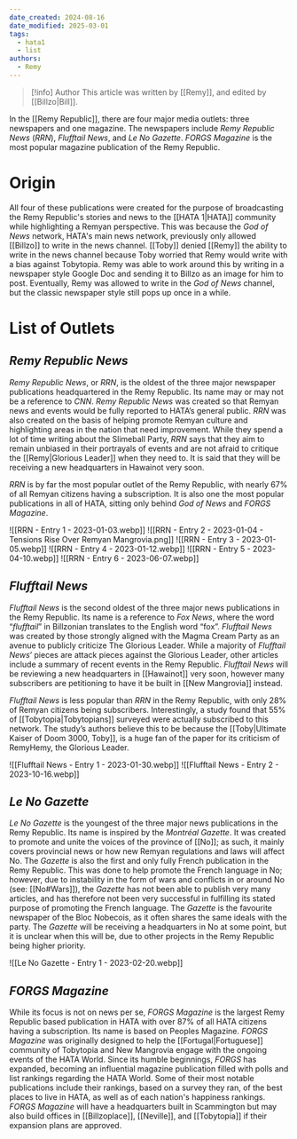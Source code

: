 ```yaml
---
date_created: 2024-08-16
date_modified: 2025-03-01
tags:
  - hata1
  - list
authors:
  - Remy
---
```


>[!info] Author
> This article was written by [[Remy]], and edited by [[Billzo|Bill]].

In the [[Remy Republic]], there are four major media outlets: three newspapers and one magazine. The newspapers include *Remy Republic News* (*RRN*), *Flufftail News*, and *Le No Gazette*. *FORGS Magazine* is the most popular magazine publication of the Remy Republic. 

# Origin

All four of these publications were created for the purpose of broadcasting the Remy Republic's stories and news to the [[HATA 1|HATA]] community while highlighting a Remyan perspective. This was because the *God of News* network, HATA's main news network, previously only allowed [[Billzo]] to write in the news channel. [[Toby]] denied [[Remy]] the ability to write in the news channel because Toby worried that Remy would write with a bias against Tobytopia. Remy was able to work around this by writing in a newspaper style Google Doc and sending it to Billzo as an image for him to post. Eventually, Remy was allowed to write in the *God of News* channel, but the classic newspaper style still pops up once in a while.

# List of Outlets

## *Remy Republic News*

*Remy Republic News*, or *RRN*, is the oldest of the three major newspaper publications headquartered in the Remy Republic. Its name may or may not be a reference to *CNN*. *Remy Republic News* was created so that Remyan news and events would be fully reported to HATA’s general public. *RRN* was also created on the basis of helping promote Remyan culture and highlighting areas in the nation that need improvement. While they spend a lot of time writing about the Slimeball Party, *RRN* says that they aim to remain unbiased in their portrayals of events and are not afraid to critique the [[Remy|Glorious Leader]] when they need to. It is said that they will be receiving a new headquarters in Hawainot very soon.

*RRN* is by far the most popular outlet of the Remy Republic, with nearly 67% of all Remyan citizens having a subscription. It is also one the most popular publications in all of HATA, sitting only behind *God of News* and *FORGS Magazine*.

![[RRN - Entry 1 - 2023-01-03.webp]]
![[RRN - Entry 2 - 2023-01-04 - Tensions Rise Over Remyan Mangrovia.png]]
![[RRN - Entry 3 - 2023-01-05.webp]]
![[RRN - Entry 4 - 2023-01-12.webp]]
![[RRN - Entry 5 - 2023-04-10.webp]]
![[RRN - Entry 6 - 2023-06-07.webp]]

## *Flufftail News*

*Flufftail News* is the second oldest of the three major news publications in the Remy Republic. Its name is a reference to *Fox News*, where the word “*flufftail*” in Billzonian translates to the English word “fox”. *Flufftail News* was created by those strongly aligned with the Magma Cream Party as an avenue to publicly criticize The Glorious Leader. While a majority of *Flufftail News*’ pieces are attack pieces against the Glorious Leader, other articles include a summary of recent events in the Remy Republic. *Flufftail News* will be reviewing a new headquarters in [[Hawainot]] very soon, however many subscribers are petitioning to have it be built in [[New Mangrovia]] instead. 

*Flufftail News* is less popular than *RRN* in the Remy Republic, with only 28% of Remyan citizens being subscribers. Interestingly, a study found that 55% of [[Tobytopia|Tobytopians]] surveyed were actually subscribed to this network. The study’s authors believe this to be because the [[Toby|Ultimate Kaiser of Doom 3000, Toby]], is a huge fan of the paper for its criticism of RemyHemy, the Glorious Leader. 

![[Flufftail News - Entry 1 - 2023-01-30.webp]]
![[Flufftail News - Entry 2 - 2023-10-16.webp]]

## *Le No Gazette*

*Le No Gazette* is the youngest of the three major news publications in the Remy Republic. Its name is inspired by the *Montréal Gazette*. It was created to promote and unite the voices of the province of [[No]]; as such, it mainly covers provincial news or how new Remyan regulations and laws will affect No. The *Gazette* is also the first and only fully French publication in the Remy Republic. This was done to help promote the French language in No; however, due to instability in the form of wars and conflicts in or around No (see: [[No#Wars]]), the *Gazette* has not been able to publish very many articles, and has therefore not been very successful in fulfilling its stated purpose of promoting the French language. The *Gazette* is the favourite newspaper of the Bloc Nobecois, as it often shares the same ideals with the party. The *Gazette* will be receiving a headquarters in No at some point, but it is unclear when this will be, due to other projects in the Remy Republic being higher priority. 

![[Le No Gazette - Entry 1 - 2023-02-20.webp]]

## *FORGS Magazine*

While its focus is not on news per se, *FORGS Magazine* is the largest Remy Republic based publication in HATA with over 87% of all HATA citizens having a subscription. Its name is based on Peoples Magazine. *FORGS Magazine* was originally designed to help the [[Fortugal|Fortuguese]] community of Tobytopia and New Mangrovia engage with the ongoing events of the HATA World. Since its humble beginnings, *FORGS* has expanded, becoming an influential magazine publication filled with polls and list rankings regarding the HATA World. Some of their most notable publications include their rankings, based on a survey they ran, of the best places to live in HATA, as well as of each nation's happiness rankings. *FORGS Magazine* will have a headquarters built in Scammington but may also build offices in [[Billzoplace]], [[Neville]], and [[Tobytopia]] if their expansion plans are approved.